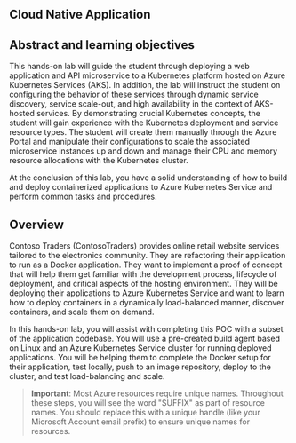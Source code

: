 ## Cloud Native Application

## Abstract and learning objectives

This hands-on lab will guide the student through deploying a web application and API microservice to a Kubernetes platform hosted on Azure Kubernetes Services (AKS). In addition, the lab will instruct the student on configuring the behavior of these services through dynamic service discovery, service scale-out, and high availability in the context of AKS-hosted services. By demonstrating crucial Kubernetes concepts, the student will gain experience with the Kubernetes deployment and service resource types. The student will create them manually through the Azure Portal and manipulate their configurations to scale the associated microservice instances up and down and manage their CPU and memory resource allocations with the Kubernetes cluster.

At the conclusion of this lab, you have a solid understanding of how to build and deploy containerized applications to Azure Kubernetes Service and perform common tasks and procedures.


## Overview

Contoso Traders (ContosoTraders) provides online retail website services tailored to the electronics community. They are refactoring their application to run as a Docker application. They want to implement a proof of concept that will help them get familiar with the development process, lifecycle of deployment, and critical aspects of the hosting environment. They will be deploying their applications to Azure Kubernetes Service and want to learn how to deploy containers in a dynamically load-balanced manner, discover containers, and scale them on demand.

In this hands-on lab, you will assist with completing this POC with a subset of the application codebase. You will use a pre-created build agent based on Linux and an Azure Kubernetes Service cluster for running deployed applications. You will be helping them to complete the Docker setup for their application, test locally, push to an image repository, deploy to the cluster, and test load-balancing and scale.

> **Important**: Most Azure resources require unique names. Throughout these steps, you will see the word "SUFFIX" as part of resource names. You should replace this with a unique handle (like your Microsoft Account email prefix) to ensure unique names for resources.
